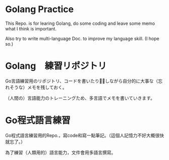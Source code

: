 # Golang Practice

This Repo. is for learing Golang, do some coding and leave some memo what I think is important.

Also try to write multi-language Doc. to improve my language skill. (I hope so.)

# Golang　練習リポジトリ

Go言語練習用のリポジトリ、コードを書いたりしながら自分的に大事な（忘れそうな）メモを残しておく。

（人間の）言語能力のトレーニングため、多言語でメモを書いていきます。

# Go程式語言練習

Go程式語言練習用的Repo.，寫code和寫一點筆記。（這個人記憶力不好大概很快就忘了。）

為了練習（人類用的）語言能力，文件會用多語言撰寫。